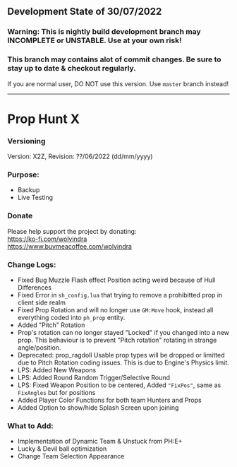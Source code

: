 ## Development State of 30/07/2022

### Warning: This is nightly build development branch may INCOMPLETE or UNSTABLE. Use at your own risk! 
### This branch may contains alot of commit changes. Be sure to stay up to date & checkout regularly.

If you are normal user, DO NOT use this version. Use `master` branch instead!

---

# Prop Hunt X

### Versioning
Version: X2Z, Revision: ??/06/2022 (dd/mm/yyyy)

### Purpose:
- Backup
- Live Testing

### Donate
Please help support the project by donating:  
https://ko-fi.com/wolvindra  
https://www.buymeacoffee.com/wolvindra  

### Change Logs:
- Fixed Bug Muzzle Flash effect Position acting weird because of Hull Differences
- Fixed Error in `sh_config.lua` that trying to remove a prohibitted prop in client side realm
- Fixed Prop Rotation and will no longer use `GM:Move` hook, instead all everything coded into `ph_prop` entity.
- Added "Pitch" Rotation
- Prop's rotation can no longer stayed "Locked" if you changed into a new prop. This behaviour is to prevent "Pitch rotation" rotating in strange angle/position.
- Deprecated: prop_ragdoll Usable prop types will be dropped or limitted due to Pitch Rotation coding issues. This is due to Engine's Physics limit.
- LPS: Added New Weapons
- LPS: Added Round Random Trigger/Selective Round
- LPS: Fixed Weapon Position to be centered, Added `"FixPos"`, same as `FixAngles` but for positions
- Added Player Color Functions for both team Hunters and Props
- Added Option to show/hide Splash Screen upon joining

### What to Add:
- Implementation of Dynamic Team & Unstuck from PH:E+
- Lucky & Devil ball optimization
- Change Team Selection Appearance